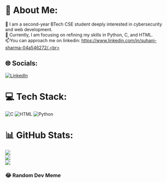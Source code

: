 # 💫 About Me:
🌱 I am a second-year BTech CSE student deeply interested in cybersecurity and web development.<br>👀 Currently, I am focusing on refining my skills in Python, C, and HTML.<br>📫You can approach me on linkedin: https://www.linkedin.com/in/suhani-sharma-04a546272/.<br>


## 🌐 Socials:
[![LinkedIn](https://img.shields.io/badge/LinkedIn-%230077B5.svg?logo=linkedin&logoColor=white)](https://www.linkedin.com/in/suhani-sharma-04a546272/)

# 💻 Tech Stack:
![C](https://img.shields.io/badge/c-%2300599C.svg?style=for-the-badge&logo=c&logoColor=white) ![HTML](https://img.shields.io/badge/html-%23E34F26.svg?style=for-the-badge&logo=html5&logoColor=white) ![Python](https://img.shields.io/badge/python-3670A0?style=for-the-badge&logo=python&logoColor=ffdd54) 
# 📊 GitHub Stats:
![](https://github-readme-stats.vercel.app/api?username=SuhaniSharma1309&theme=radical&hide_border=false&include_all_commits=false&count_private=true)<br/>
![](https://github-readme-streak-stats.herokuapp.com/?user=SuhaniSharma1309&theme=radical&hide_border=false)<br/>
![](https://github-readme-stats.vercel.app/api/top-langs/?username=SuhaniSharma1309&theme=radical&hide_border=false&include_all_commits=false&count_private=true&layout=compact)

### 😂 Random Dev Meme



